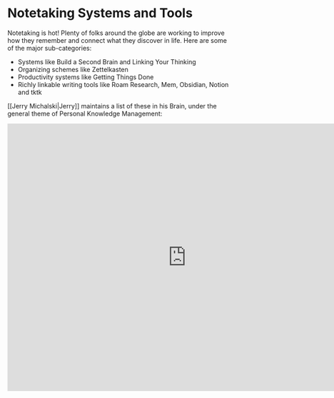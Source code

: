 # Notetaking Systems and Tools

Notetaking is hot! Plenty of folks around the globe are working to improve how they remember and connect what they discover in life. Here are some of the major sub-categories:

- Systems like Build a Second Brain and Linking Your Thinking 
- Organizing schemes like Zettelkasten
- Productivity systems like Getting Things Done
- Richly linkable writing tools like Roam Research, Mem, Obsidian, Notion and tktk

[[Jerry Michalski|Jerry]] maintains a list of these in his Brain, under the general theme of Personal Knowledge Management:

<iframe width="800" height="600" src="https://app.thebrain.com/embed/3d80058c-14d8-5361-0b61-a061f89baf87/thoughts/26186ab2-ea7a-4773-a310-7ba1c0198ce8?ratio=50&orient=v" frameborder="0"></iframe>